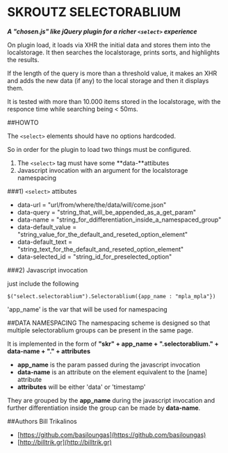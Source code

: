 SKROUTZ SELECTORABLIUM
====================

***A "chosen.js" like jQuery plugin for a richer `<select>` experience***

On plugin load, it loads via XHR the initial data and stores them into the localstorage.
It then searches the localstorage, prints sorts, and highlights the results.

If the length of the query is more than a threshold value, it makes an XHR and adds the new data (if any) to the local storage and then it displays them.

It is tested with more than 10.000 items stored in the localstorage, with the responce time while searching being < 50ms.

##HOWTO

The `<select>` elements should have no options hardcoded.

So in order for the plugin to load two things must be configured.

1. The `<select>` tag must have some **data-**attibutes
2. Javascript invocation with an argument for the localstorage namespacing

###1) `<select>` attibutes

* data-url = "url/from/where/the/data/will/come.json"
* data-query = "string_that_will_be_appended_as_a_get_param"
* data-name = "string_for_ddifferentiation_inside_a_namespaced_group"
* data-default_value = "string_value_for_the_default_and_reseted_option_element"
* data-default_text = "string_text_for_the_default_and_reseted_option_element"
* data-selected_id = "string_id_for_preselected_option"

###2) Javascript invocation

just include the following

`$("select.selectorablium").Selectorablium({app_name : "mpla_mpla"})`

'app_name' is the var that will be used for namespacing

##DATA NAMESPACING
The namespacing scheme is designed so that multiple selectorablium groups can be present in the same page.

It is implemented in the form of 
**"skr" + app_name + ".selectorablium." + data-name + "." + attributes**

* **app_name** is the param passed during the javascript invocation
* **data-name** is an attribute on the element equivalent to the [name] attribute
* **attributes** will be either 'data' or 'timestamp'

They are grouped by the **app_name** during the javascript invocation and further differentiation inside the group can be made by **data-name**.

##Authors
Bill Trikalinos

* [https://github.com/basiloungas](https://github.com/basiloungas)
* [http://billtrik.gr](http://billtrik.gr)  